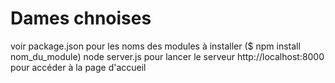 # Dames chnoises
voir package.json pour les noms des modules à installer ($ npm install nom_du_module)
node server.js pour lancer le serveur
http://localhost:8000 pour accéder à la page d'accueil
